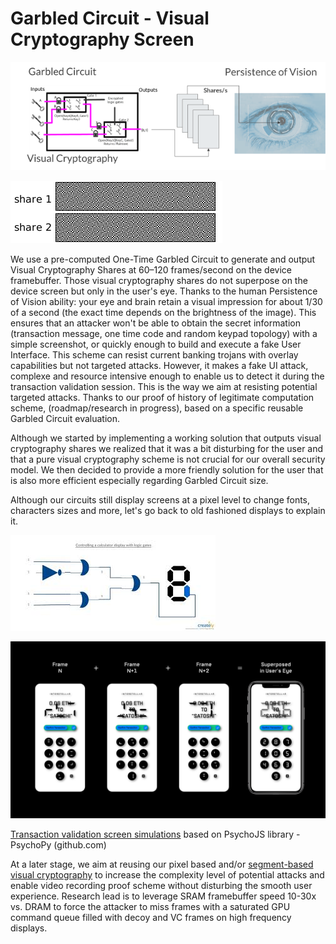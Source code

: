 
# Garbled Circuit - Visual Cryptography Screen

![GC-VC](./fig/InterstellarGC-VC.png)


![VC demo](./fig/Visual_crypto_animation_demo.gif)


We use a pre-computed One-Time Garbled Circuit to generate and output Visual Cryptography Shares at 60–120 frames/second on the device framebuffer.
Those visual cryptography shares do not superpose on the device screen but only in the user's eye. Thanks to the human Persistence of Vision ability: your eye and brain retain a visual impression for about 1/30 of a second (the exact time depends on the brightness of the image). This ensures that an attacker won't be able to obtain the secret information (transaction message, one time code and random keypad topology) with a simple screenshot, or quickly enough to build and execute a fake User Interface. This scheme can resist current banking trojans with overlay capabilities but not targeted attacks. However, it makes a fake UI attack, complexe and resource intensive enough to enable us to detect it during the transaction validation session. This is the way we aim at resisting potential targeted attacks. Thanks to our proof of history of legitimate computation scheme, (roadmap/research in progress), based on a specific reusable Garbled Circuit evaluation.

Although we started by implementing a working solution that outputs visual cryptography shares we realized that it was a bit disturbing for the user and that a pure visual cryptography scheme is not crucial for our overall security model. We then decided to provide a more friendly solution for the user that is also more efficient especially regarding Garbled Circuit size.

Although our circuits still display screens at a pixel level to change fonts, characters sizes and more, let's go back to old fashioned displays to explain it.


![GatesSegment](./fig/GatesSegment.jpg)


![walletdemo](./fig/Wallet-Superposition-Black-Background-Demo.png)



[Transaction validation screen simulations](https://www.interstellar.gg/simulation) based on PsychoJS library -  PsychoPy (github.com)


At a later stage, we aim at reusing our pixel based and/or  [segment-based visual cryptography](https://citeseerx.ist.psu.edu/viewdoc/download?doi=10.1.1.84.7421&rep=rep1&type=pdf) to increase the complexity level of potential attacks and enable video recording proof scheme without disturbing the smooth user experience. Research lead is to leverage SRAM framebuffer speed 10-30x vs. DRAM to force the attacker to miss frames with a saturated GPU command queue filled with decoy and VC frames on high frequency displays.